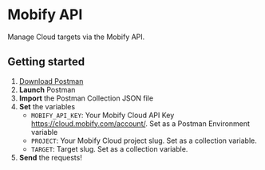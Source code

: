 # Mobify API 

Manage Cloud targets via the Mobify API.

## Getting started

1. [Download Postman](https://www.getpostman.com/downloads/)
1. **Launch** Postman
1. **Import** the Postman Collection JSON file
1. **Set** the variables
	* `MOBIFY_API_KEY`: Your Mobify Cloud API Key https://cloud.mobify.com/account/. Set as a Postman Environment variable
	* `PROJECT`: Your Mobify Cloud project slug. Set as a collection variable.
	* `TARGET`: Target slug. Set as a collection variable.
1. **Send** the requests!
